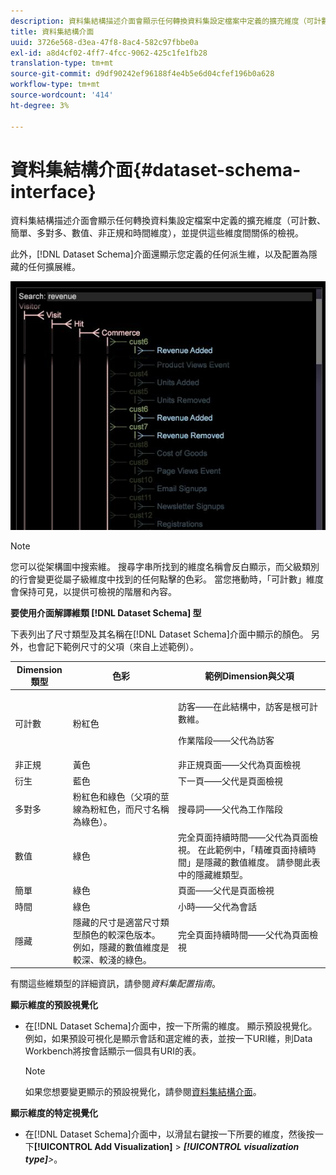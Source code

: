 ```yaml
---
description: 資料集結構描述介面會顯示任何轉換資料集設定檔案中定義的擴充維度（可計數、簡單、多對多、數值、非正規和時間維度），並提供這些維度間關係的檢視。
title: 資料集結構介面
uuid: 3726e568-d3ea-47f8-8ac4-582c97fbbe0a
exl-id: a8d4cf02-4ff7-4fcc-9062-425c1fe1fb28
translation-type: tm+mt
source-git-commit: d9df90242ef96188f4e4b5e6d04cfef196b0a628
workflow-type: tm+mt
source-wordcount: '414'
ht-degree: 3%

---
```


# 資料集結構介面{#dataset-schema-interface}

資料集結構描述介面會顯示任何轉換資料集設定檔案中定義的擴充維度（可計數、簡單、多對多、數值、非正規和時間維度），並提供這些維度間關係的檢視。

此外，[!DNL Dataset Schema]介面還顯示您定義的任何派生維，以及配置為隱藏的任何擴展維。

![](assets/vis_DatasetSchema_Example2.png)

>[!NOTE]
>
>您可以從架構圖中搜索維。 搜尋字串所找到的維度名稱會反白顯示，而父級類別的行會變更從屬子級維度中找到的任何點擊的色彩。 當您捲動時，「可計數」維度會保持可見，以提供可檢視的階層和內容。

**要使用介面解譯維類 [!DNL Dataset Schema] 型**

下表列出了尺寸類型及其名稱在[!DNL Dataset Schema]介面中顯示的顏色。 另外，也會記下範例尺寸的父項（來自上述範例）。

<table id="table_CF888522626E49A4A10D87085CAB5CC1"> 
 <thead> 
  <tr> 
   <th colname="col1" class="entry"> Dimension類型 </th> 
   <th colname="col2" class="entry"> 色彩 </th> 
   <th colname="col3" class="entry"> 範例Dimension與父項 </th> 
  </tr> 
 </thead>
 <tbody> 
  <tr> 
   <td colname="col1"> 可計數 </td> 
   <td colname="col2"> 粉紅色 </td> 
   <td colname="col3"> <p>訪客——在此結構中，訪客是根可計數維。 </p> <p>作業階段——父代為訪客 </p> </td> 
  </tr> 
  <tr> 
   <td colname="col1"> 非正規 </td> 
   <td colname="col2"> 黃色 </td> 
   <td colname="col3"> 非正規頁面——父代為頁面檢視 </td> 
  </tr> 
  <tr> 
   <td colname="col1"> 衍生 </td> 
   <td colname="col2"> 藍色 </td> 
   <td colname="col3"> 下一頁——父代是頁面檢視 </td> 
  </tr> 
  <tr> 
   <td colname="col1"> 多對多 </td> 
   <td colname="col2"> 粉紅色和綠色（父項的莖線為粉紅色，而尺寸名稱為綠色）。 </td> 
   <td colname="col3"> 搜尋詞——父代為工作階段 </td> 
  </tr> 
  <tr> 
   <td colname="col1"> 數值 </td> 
   <td colname="col2"> 綠色 </td> 
   <td colname="col3"> 完全頁面持續時間——父代為頁面檢視。 在此範例中，「精確頁面持續時間」是隱藏的數值維度。 請參閱此表中的隱藏維類型。 </td> 
  </tr> 
  <tr> 
   <td colname="col1"> 簡單 </td> 
   <td colname="col2"> 綠色 </td> 
   <td colname="col3"> 頁面——父代是頁面檢視 </td> 
  </tr> 
  <tr> 
   <td colname="col1"> 時間 </td> 
   <td colname="col2"> 綠色 </td> 
   <td colname="col3"> 小時——父代為會話 </td> 
  </tr> 
  <tr> 
   <td colname="col1"> 隱藏 </td> 
   <td colname="col2"> 隱藏的尺寸是適當尺寸類型顏色的較深色版本。 例如，隱藏的數值維度是較深、較淺的綠色。 </td> 
   <td colname="col3"> 完全頁面持續時間——父代為頁面檢視 </td> 
  </tr> 
 </tbody> 
</table>

有關這些維類型的詳細資訊，請參閱&#x200B;*資料集配置指南*。

**顯示維度的預設視覺化**

* 在[!DNL Dataset Schema]介面中，按一下所需的維度。 顯示預設視覺化。 例如，如果預設可視化是顯示會話和選定維的表，並按一下URI維，則Data Workbench將按會話顯示一個具有URI的表。

   >[!NOTE]
   >
   >如果您想要變更顯示的預設視覺化，請參閱[資料集結構介面](../../../home/c-get-started/c-admin-intrf/c-dtst-sch-intrf.md#concept-e147b3a5b542453ca2b121e1c85bb175)。

**顯示維度的特定視覺化**

* 在[!DNL Dataset Schema]介面中，以滑鼠右鍵按一下所要的維度，然後按一下&#x200B;**[!UICONTROL Add Visualization]** > ***[!UICONTROL visualization type]**>*。
